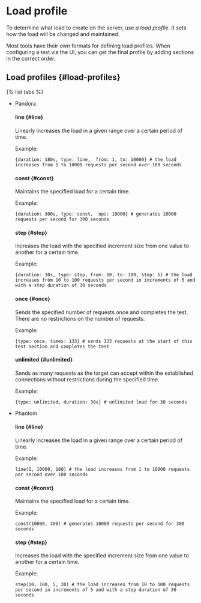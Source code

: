 # Load profile

To determine what load to create on the server, use _a load profile_. It sets how the load will be changed and maintained.

Most tools have their own formats for defining load profiles. When configuring a test via the UI, you can get the final profile by adding sections in the correct order.

## Load profiles {#load-profiles}

{% list tabs %}

- Pandora

    #### line {#line}

    Linearly increases the load in a given range over a certain period of time.

    Example:

    ```
    {duration: 180s, type: line,  from: 1, to: 10000} # the load increases from 1 to 10000 requests per second over 180 seconds
    ```

    #### const {#const}

    Maintains the specified load for a certain time.

    Example:

    ```
    {duration: 300s, type: const,  ops: 10000} # generates 10000 requests per second for 300 seconds
    ```

    #### step {#step}

    Increases the load with the specified increment size from one value to another for a certain time.

    Example:

    ```
    {duration: 30s, type: step, from: 10, to: 100, step: 5} # the load increases from 10 to 100 requests per second in increments of 5 and with a step duration of 30 seconds
    ```

    #### once {#once}

    Sends the specified number of requests once and completes the test. There are no restrictions on the number of requests.

    Example:

    ```
    {type: once, times: 133} # sends 133 requests at the start of this test section and completes the test
    ```

    #### unlimited {#unlimited}

    Sends as many requests as the target can accept within the established connections without restrictions during the specified time.

    Example:

    ```
    {type: unlimited, duration: 30s} # unlimited load for 30 seconds
    ```

- Phantom

    #### line {#line}

    Linearly increases the load in a given range over a certain period of time.

    Example:

    ```
    line(1, 10000, 180) # the load increases from 1 to 10000 requests per second over 180 seconds
    ```

    #### const {#const}

    Maintains the specified load for a certain time.

    Example:

    ```
    const(10000, 300) # generates 10000 requests per second for 300 seconds
    ```

    #### step {#step}

    Increases the load with the specified increment size from one value to another for a certain time.

    Example:

    ```
    step(10, 100, 5, 30) # the load increases from 10 to 100 requests per second in increments of 5 and with a step duration of 30 seconds
    ```
